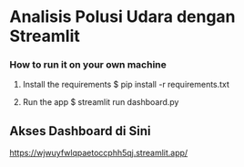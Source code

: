 # Analisis Polusi Udara dengan Streamlit


### How to run it on your own machine

1. Install the requirements
   $ pip install -r requirements.txt

2. Run the app
   $ streamlit run dashboard.py

## Akses Dashboard di Sini

https://wjwuyfwlqpaetoccphh5qj.streamlit.app/

